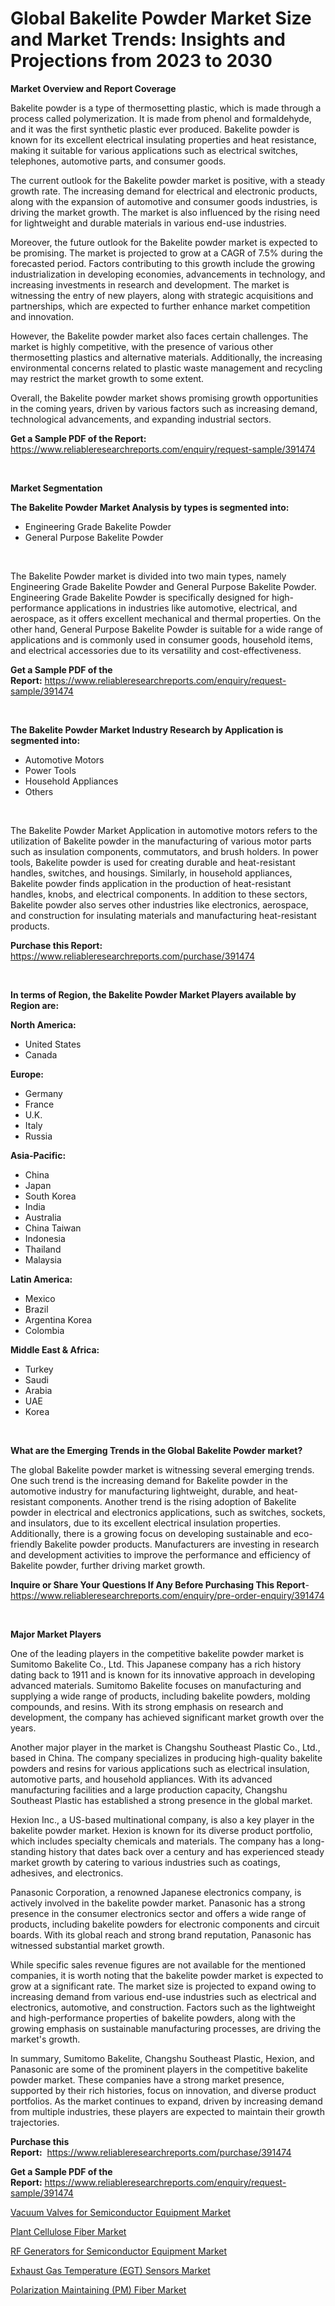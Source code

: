 <p><h1>Global Bakelite Powder Market Size and Market Trends: Insights and Projections from 2023 to 2030</h1></p><p><strong>Market Overview and Report Coverage</strong></p>
<p><p>Bakelite powder is a type of thermosetting plastic, which is made through a process called polymerization. It is made from phenol and formaldehyde, and it was the first synthetic plastic ever produced. Bakelite powder is known for its excellent electrical insulating properties and heat resistance, making it suitable for various applications such as electrical switches, telephones, automotive parts, and consumer goods.</p><p>The current outlook for the Bakelite powder market is positive, with a steady growth rate. The increasing demand for electrical and electronic products, along with the expansion of automotive and consumer goods industries, is driving the market growth. The market is also influenced by the rising need for lightweight and durable materials in various end-use industries.</p><p>Moreover, the future outlook for the Bakelite powder market is expected to be promising. The market is projected to grow at a CAGR of 7.5% during the forecasted period. Factors contributing to this growth include the growing industrialization in developing economies, advancements in technology, and increasing investments in research and development. The market is witnessing the entry of new players, along with strategic acquisitions and partnerships, which are expected to further enhance market competition and innovation.</p><p>However, the Bakelite powder market also faces certain challenges. The market is highly competitive, with the presence of various other thermosetting plastics and alternative materials. Additionally, the increasing environmental concerns related to plastic waste management and recycling may restrict the market growth to some extent.</p><p>Overall, the Bakelite powder market shows promising growth opportunities in the coming years, driven by various factors such as increasing demand, technological advancements, and expanding industrial sectors.</p></p>
<p><strong>Get a Sample PDF of the Report:</strong> <a href="https://www.reliableresearchreports.com/enquiry/request-sample/391474">https://www.reliableresearchreports.com/enquiry/request-sample/391474</a></p>
<p>&nbsp;</p>
<p><strong>Market Segmentation</strong></p>
<p><strong>The Bakelite Powder Market Analysis by types is segmented into:</strong></p>
<p><ul><li>Engineering Grade Bakelite Powder</li><li>General Purpose Bakelite Powder</li></ul></p>
<p>&nbsp;</p>
<p><p>The Bakelite Powder market is divided into two main types, namely Engineering Grade Bakelite Powder and General Purpose Bakelite Powder. Engineering Grade Bakelite Powder is specifically designed for high-performance applications in industries like automotive, electrical, and aerospace, as it offers excellent mechanical and thermal properties. On the other hand, General Purpose Bakelite Powder is suitable for a wide range of applications and is commonly used in consumer goods, household items, and electrical accessories due to its versatility and cost-effectiveness.</p></p>
<p><strong>Get a Sample PDF of the Report:</strong>&nbsp;<a href="https://www.reliableresearchreports.com/enquiry/request-sample/391474">https://www.reliableresearchreports.com/enquiry/request-sample/391474</a></p>
<p>&nbsp;</p>
<p><strong>The Bakelite Powder Market Industry Research by Application is segmented into:</strong></p>
<p><ul><li>Automotive Motors</li><li>Power Tools</li><li>Household Appliances</li><li>Others</li></ul></p>
<p>&nbsp;</p>
<p><p>The Bakelite Powder Market Application in automotive motors refers to the utilization of Bakelite powder in the manufacturing of various motor parts such as insulation components, commutators, and brush holders. In power tools, Bakelite powder is used for creating durable and heat-resistant handles, switches, and housings. Similarly, in household appliances, Bakelite powder finds application in the production of heat-resistant handles, knobs, and electrical components. In addition to these sectors, Bakelite powder also serves other industries like electronics, aerospace, and construction for insulating materials and manufacturing heat-resistant products.</p></p>
<p><strong>Purchase this Report:</strong>&nbsp; <a href="https://www.reliableresearchreports.com/purchase/391474">https://www.reliableresearchreports.com/purchase/391474</a></p>
<p>&nbsp;</p>
<p><strong>In terms of Region, the Bakelite Powder Market Players available by Region are:</strong></p>
<p>
    <p> <strong> North America: </strong>
        <ul>
            <li>United States</li>
            <li>Canada</li>
        </ul>
        </p> 
    <p> <strong> Europe: </strong>
        <ul>
            <li>Germany</li>
            <li>France</li>
            <li>U.K.</li>
            <li>Italy</li>
            <li>Russia</li>
        </ul>
        </p> 
    <p> <strong> Asia-Pacific: </strong>
        <ul>
            <li>China</li>
            <li>Japan</li>
            <li>South Korea</li>
            <li>India</li>
            <li>Australia</li>
            <li>China Taiwan</li>
            <li>Indonesia</li>
            <li>Thailand</li>
            <li>Malaysia</li>
        </ul>
        </p> 
    <p> <strong> Latin America: </strong>
        <ul>
            <li>Mexico</li>
            <li>Brazil</li>
            <li>Argentina Korea</li>
            <li>Colombia</li>
        </ul>
        </p> 
    <p> <strong> Middle East & Africa: </strong>
        <ul>
            <li>Turkey</li>
            <li>Saudi</li>
            <li>Arabia</li>
            <li>UAE</li>
            <li>Korea</li>
        </ul>
    </p>
    </p>
<p>&nbsp;</p>
<p><strong>What are the Emerging Trends in the Global Bakelite Powder market?</strong></p>
<p><p>The global Bakelite powder market is witnessing several emerging trends. One such trend is the increasing demand for Bakelite powder in the automotive industry for manufacturing lightweight, durable, and heat-resistant components. Another trend is the rising adoption of Bakelite powder in electrical and electronics applications, such as switches, sockets, and insulators, due to its excellent electrical insulation properties. Additionally, there is a growing focus on developing sustainable and eco-friendly Bakelite powder products. Manufacturers are investing in research and development activities to improve the performance and efficiency of Bakelite powder, further driving market growth.</p></p>
<p><strong>Inquire or Share Your Questions If Any Before Purchasing This Report</strong>- <a href="https://www.reliableresearchreports.com/enquiry/pre-order-enquiry/391474">https://www.reliableresearchreports.com/enquiry/pre-order-enquiry/391474</a></p>
<p>&nbsp;</p>
<p><strong>Major Market Players</strong></p>
<p><p>One of the leading players in the competitive bakelite powder market is Sumitomo Bakelite Co., Ltd. This Japanese company has a rich history dating back to 1911 and is known for its innovative approach in developing advanced materials. Sumitomo Bakelite focuses on manufacturing and supplying a wide range of products, including bakelite powders, molding compounds, and resins. With its strong emphasis on research and development, the company has achieved significant market growth over the years.</p><p>Another major player in the market is Changshu Southeast Plastic Co., Ltd., based in China. The company specializes in producing high-quality bakelite powders and resins for various applications such as electrical insulation, automotive parts, and household appliances. With its advanced manufacturing facilities and a large production capacity, Changshu Southeast Plastic has established a strong presence in the global market.</p><p>Hexion Inc., a US-based multinational company, is also a key player in the bakelite powder market. Hexion is known for its diverse product portfolio, which includes specialty chemicals and materials. The company has a long-standing history that dates back over a century and has experienced steady market growth by catering to various industries such as coatings, adhesives, and electronics.</p><p>Panasonic Corporation, a renowned Japanese electronics company, is actively involved in the bakelite powder market. Panasonic has a strong presence in the consumer electronics sector and offers a wide range of products, including bakelite powders for electronic components and circuit boards. With its global reach and strong brand reputation, Panasonic has witnessed substantial market growth.</p><p>While specific sales revenue figures are not available for the mentioned companies, it is worth noting that the bakelite powder market is expected to grow at a significant rate. The market size is projected to expand owing to increasing demand from various end-use industries such as electrical and electronics, automotive, and construction. Factors such as the lightweight and high-performance properties of bakelite powders, along with the growing emphasis on sustainable manufacturing processes, are driving the market's growth.</p><p>In summary, Sumitomo Bakelite, Changshu Southeast Plastic, Hexion, and Panasonic are some of the prominent players in the competitive bakelite powder market. These companies have a strong market presence, supported by their rich histories, focus on innovation, and diverse product portfolios. As the market continues to expand, driven by increasing demand from multiple industries, these players are expected to maintain their growth trajectories.</p></p>
<p><strong>Purchase this Report:</strong>&nbsp;&nbsp;<a href="https://www.reliableresearchreports.com/purchase/391474">https://www.reliableresearchreports.com/purchase/391474</a></p>
<p></p>
<p><strong>Get a Sample PDF of the Report:</strong>&nbsp;<a href="https://www.reliableresearchreports.com/enquiry/request-sample/391474">https://www.reliableresearchreports.com/enquiry/request-sample/391474</a></p>
<p><p><a href="https://medium.com/@yuvrajsinghrp23/vacuum-valves-for-semiconductor-equipment-market-report-reveals-the-latest-trends-and-growth-8b58caa100f2">Vacuum Valves for Semiconductor Equipment Market</a></p><p><a href="https://medium.com/@robinsinghrp23/plant-cellulose-fiber-nbsp-market-focuses-on-market-share-size-and-projected-forecast-till-2030-aa05cf907168">Plant Cellulose Fiber Market</a></p><p><a href="https://medium.com/@mhdhonirp23/rf-generators-for-semiconductor-equipment-market-comprehensive-assessment-by-type-application-e17b0336e998">RF Generators for Semiconductor Equipment Market</a></p><p><a href="https://medium.com/@sureshrainarp23/exhaust-gas-temperature-egt-sensors-market-exploring-market-share-market-trends-and-future-d0061bd9f58f">Exhaust Gas Temperature (EGT) Sensors Market</a></p><p><a href="https://medium.com/@sachintenrp23/polarization-maintaining-pm-fiber-market-trends-and-market-analysis-forecasted-for-period-78ebaf2cdba8">Polarization Maintaining (PM) Fiber Market</a></p></p>